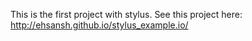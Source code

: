 This is the first project with stylus.
See this project here: http://ehsansh.github.io/stylus_example.io/
